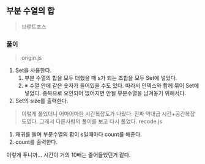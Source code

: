 ## 부분 수열의 합
> 브루트포스

### 풀이
> origin.js
1. Set을 사용한다. 
   1. 부분 수열의 합을 모두 더했을 때 s가 되는 조합을 모두 Set에 넣었다. 
   2. ※ 수열 안에 같은 숫자가 들어있을 수도 있다. 따라서 인덱스와 함께 묶어 Set에 넣었다. 중복으로 오인되어 없어지면 안될 부분수열을 남겨놓기 위해서다.
3. Set의 size를 출력한다. 

>이렇게 풀었더니 어마어마한 시간복잡도가 나왔다.
>진짜 역대급 시간+공간복잡도였다. 그래서 다른사람의 풀이를 보고 다시 풀었다.
> recode.js

1. 재귀를 돌며 부분수열의 합이 s일때마다 count를 해준다. 
2. count를 출력한다. 

이렇게 푸니까... 시간이 거의 10배는 줄어들었던거 같다. 



